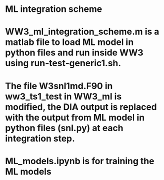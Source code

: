 # ML integration scheme

# WW3_ml_integration_scheme.m is a matlab file to load ML model in python files and run inside WW3 using run-test-generic1.sh.

# The file W3snl1md.F90 in ww3_ts1_test in WW3_ml is modified, the DIA output is replaced with the output from ML model in python files (snl.py) at each integration step. 

# ML_models.ipynb is for training the ML models
